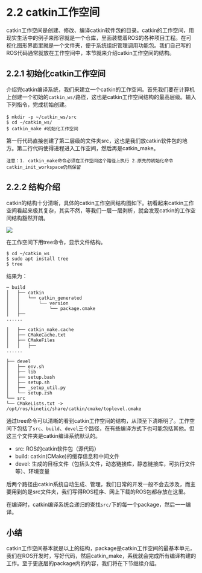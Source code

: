 # 2.2 catkin工作空间
catkin工作空间是创建、修改、编译catkin软件包的目录。catkin的工作空间，用现实生活中的例子来形容就是一个仓库，里面装载着ROS的各种项目工程。在可视化图形界面里就是一个文件夹，便于系统组织管理调用功能包。我们自己写的ROS代码通常就放在工作空间中，本节就来介绍catkin工作空间的结构。

## 2.2.1 初始化catkin工作空间
介绍完catkin编译系统，我们来建立一个catkin的工作空间。首先我们要在计算机上创建一个初始的`catkin_ws/`路径，这也是catkin工作空间结构的最高层级。输入下列指令，完成初始创建。

	$ mkdir -p ~/catkin_ws/src　　
	$ cd ~/catkin_ws/
	$ catkin_make #初始化工作空间

第一行代码直接创建了第二层级的文件夹src，这也是我们放catkin软件包的地方。第二行代码使得进程进入工作空间，然后再是catkin_make。

```注意：1. catkin_make命令必须在工作空间这个路径上执行 2.原先的初始化命令catkin_init_workspace仍然保留```

## 2.2.2 结构介绍

catkin的结构十分清晰，具体的catkin工作空间结构图如下。初看起来catkin工作空间看起来极其复杂，其实不然，等我们一层一层剥析，就会发现catkin的工作空间结构豁然开朗。

![](https://i.loli.net/2017/10/12/59df7c04e167e.png)


在工作空间下用tree命令，显示文件结构。

	$ cd ~/catkin_ws
	$ sudo apt install tree
	$ tree

结果为：

	─ build
	│   ├── catkin
	│   │   └── catkin_generated
	│   │       └── version
	│   │           └── package.cmake
	│   ├──
    ......

	│   ├── catkin_make.cache
	│   ├── CMakeCache.txt
	│   ├── CMakeFiles
	│   │   ├──
    ......

	├── devel
	│   ├── env.sh
	│   ├── lib
	│   ├── setup.bash
	│   ├── setup.sh
	│   ├── _setup_util.py
	│   └── setup.zsh
	└── src
    └── CMakeLists.txt -> /opt/ros/kinetic/share/catkin/cmake/toplevel.cmake


通过tree命令可以清晰的看到catkin工作空间的结构，从顶至下清晰明了。工作空间下包括了`src`、`build`、`devel`三个路径，在有些编译方式下也可能包括其他。但这三个文件夹是catkin编译系统默认的。

* src: ROS的catkin软件包（源代码）
* build: catkin(CMake)的缓存信息和中间文件
* devel: 生成的目标文件（包括头文件，动态链接库，静态链接库，可执行文件等）、环境变量

后两个路径由catkin系统自动生成、管理，我们日常的开发一般不会去涉及，而主要用到的是src文件夹，我们写得ROS程序、网上下载的ROS包都存放在这里。

在编译时，catkin编译系统会递归的查找`src/`下的每一个package，然后一一编译。


## 小结
catkin工作空间基本就是以上的结构，package是catkin工作空间的最基本单元，我们在ROS开发时，写好代码，然后catkin_make，系统就会完成所有编译构建的工作。至于更底层的package内的内容，我们将在下节继续介绍。
